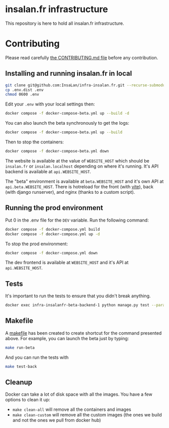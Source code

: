 # insalan.fr infrastructure

This repository is here to hold all insalan.fr infrastructure.

# Contributing

Please read carefully [the CONTRIBUTING.md file](./CONTRIBUTING.md) before any
contribution.

## Installing and running insalan.fr in local

```sh
git clone git@github.com:InsaLan/infra-insalan.fr.git --recurse-submodules
cp .env.dist .env
chmod 0600 .env
```

Edit your `.env` with your local settings then:

```sh
docker compose -f docker-compose-beta.yml up --build -d
```

You can also launch the beta synchronously to get the logs:

```sh
docker compose -f docker-compose-beta.yml up --build
```

Then to stop the containers:

```sh
docker compose -f docker-compose-beta.yml down
```

The website is available at the value of `WEBSITE_HOST` which should be
`insalan.fr` or `insalan.localhost` depending on where it's running.  It's API
backend is available at `api.WEBSITE_HOST`.

The "beta" environment is available at `beta.WEBSITE_HOST` and it's own API at
`api.beta.WEBSITE_HOST`. There is hotreload for the front (with
[vite](https://vite.dev/)), back (with django runserver), and nginx (thanks to a
custom script).

## Running the prod environment

Put 0 in the .env file for the `DEV` variable.
Run the following command:

```sh
docker compose -f docker-compose.yml build
docker compose -f docker-compose.yml up -d
```

To stop the prod environment:

```sh
docker compose -f docker-compose.yml down
```

The dev frontend is available at `WEBSITE_HOST` and it's API at
`api.WEBSITE_HOST`.

## Tests

It's important to run the tests to ensure that you didn't break anything.

```sh
docker exec infra-insalanfr-beta-backend-1 python manage.py test --parallel auto
```

## Makefile

A [makefile](./Makefile) has been created to create shortcut for the command
presented above. For example, you can launch the beta just by typing:

```sh
make run-beta
```

And you can run the tests with

```sh
make test-back
```

## Cleanup

Docker can take a lot of disk space with all the images.
You have a few options to clean it up:

- `make clean-all` will remove all the containers and images
- `make clean-custom` will remove all the custom images (the ones we build and
  not the ones we pull from docker hub)
